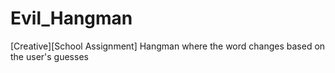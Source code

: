 # Evil_Hangman
[Creative][School Assignment] Hangman where the word changes based on the user's guesses
